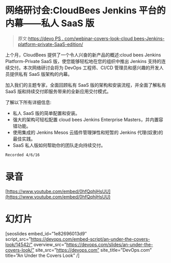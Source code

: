 # 网络研讨会:CloudBees Jenkins 平台的内幕——私人 SaaS 版

> 原文:[https://devo PS . com/webinar-covers-look-cloud bees-Jenkins-platform-private-SaaS-edition/](https://devops.com/webinar-covers-look-cloudbees-jenkins-platform-private-saas-edition/)

上个月，CloudBees 提供了一个令人兴奋的新产品的概述:cloud bees Jenkins Platform-Private SaaS 版，使您能够轻松地在您的组织中推出 Jenkins 支持的连续交付。本次网络研讨会将为 DevOps 工程师、CI/CD 管理员和感兴趣的开发人员提供私有 SaaS 版架构的内幕。

加入我们的主题专家，全面回顾私有 SaaS 版的架构和安装流程，并全面了解私有 SaaS 版和持续交付即服务带来的全新应用交付模式。

了解以下所有详细信息:

*   私人 SaaS 版的简单配置和安装。
*   强大的架构可轻松配置 cloud bees Jenkins Enterprise Masters，并内置容错功能。
*   使用集成的 Jenkins Mesos 云插件管理弹性和短暂的 Jenkins 代理(奴隶)的最佳实践。
*   SaaS 私人版如何帮助你的团队走向持续交付。

```
Recorded 4/6/16
```

# 录音

[https://www.youtube.com/embed/0hfQqhjHsUU](https://www.youtube.com/embed/0hfQqhjHsUU)

# 幻灯片

[seoslides embed_id=”1e82696013d9″ script_src=”https://devops.com/embed-script/an-under-the-covers-look/14542/” overview_src=”https://devops.com/slides/an-under-the-covers-look/” site_src=”https://devops.com” site_title=”DevOps.com” title=”An Under the Covers Look” /]